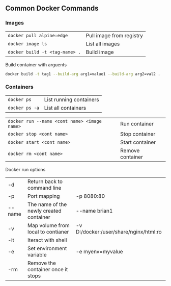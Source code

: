 ## Common Docker Commands

### Images

|   |   |
|---|---|
| `docker pull alpine:edge`| Pull image from registry |
| `docker image ls` | List all images |
| `docker build -t <tag-name> .` | Build image |

Build container with arguents
```bash
docker build -t tag1 --build-arg arg1=value1 --build-arg arg2=val2 .
```

### Containers
|   |   |
|---|---|
| `docker ps`| List running containers |
| `docker ps -a` | List all containers |


|   |   |
|---|---|
| `docker run --name <cont name> <image name>`| Run container |
| `docker stop <cont name>` | Stop container |
| `docker start <cont name>` | Start container |
| `docker rm <cont name>` | Remove container |

Docker run options

|   |   |   |
|---|---|---|
| -d | Return back to command line | |
| -p | Port mapping | -p 8080:80 |
| --name | The name of the newly created container | --name brian1 |
| -v | Map volume from local to contianer | -v D:/docker:/user/share/nginx/html:ro |
| -it | Iteract with shell | |
| -e | Set environment variable | -e myenv=myvalue |
| -rm | Remove the container once it stops | |
